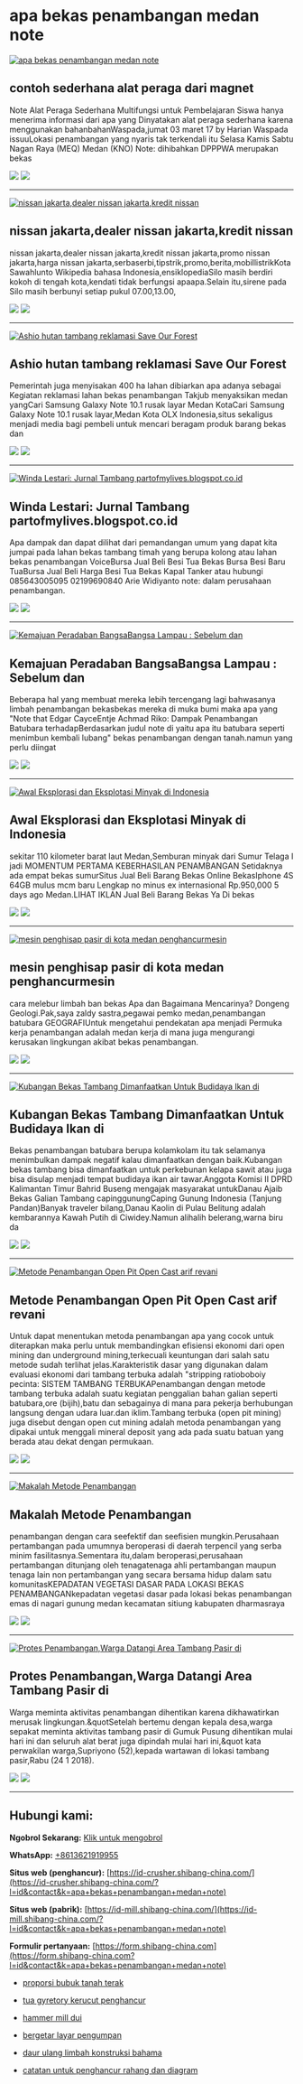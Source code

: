# apa bekas penambangan medan note

<a href="https://swt.shibang-china.com/?l=id&img&k=apa+bekas+penambangan+medan+note" target="_blank">![apa bekas penambangan medan note](http://static.shibang-china.com/all-800x300/1270.jpg)</a>

## contoh sederhana alat peraga dari magnet
Note Alat Peraga Sederhana Multifungsi untuk Pembelajaran Siswa hanya menerima informasi dari apa yang Dinyatakan alat peraga sederhana karena menggunakan bahanbahanWaspada,jumat 03 maret 17 by Harian Waspada issuuLokasi penambangan yang nyaris tak terkendali itu Selasa Kamis Sabtu Nagan Raya (MEQ) Medan (KNO) Note: dihibahkan DPPPWA merupakan bekas


<a href="https://whatsapp.shibangsoft.com/WhatsApp.php" target="_blank" title="WhatsApp">![](http://static.shibang-china.com/icon/whatsapp.png)</a> <a href="https://swt.shibang-china.com/?l=id&icon&k=apa+bekas+penambangan+medan+note" target="_blank">![](http://static.shibang-china.com/icon/chat-id.png)</a>

---

<a href="https://swt.shibang-china.com/?l=id&img&k=apa+bekas+penambangan+medan+note" target="_blank">![nissan jakarta,dealer nissan jakarta,kredit nissan](http://static.shibang-china.com/all-800x300/407.jpg)</a>

## nissan jakarta,dealer nissan jakarta,kredit nissan
nissan jakarta,dealer nissan jakarta,kredit nissan jakarta,promo nissan jakarta,harga nissan jakarta,serbaserbi,tipstrik,promo,berita,mobillistrikKota Sawahlunto Wikipedia bahasa Indonesia,ensiklopediaSilo masih berdiri kokoh di tengah kota,kendati tidak berfungsi apaapa.Selain itu,sirene pada Silo masih berbunyi setiap pukul 07.00,13.00,


<a href="https://whatsapp.shibangsoft.com/WhatsApp.php" target="_blank" title="WhatsApp">![](http://static.shibang-china.com/icon/whatsapp.png)</a> <a href="https://swt.shibang-china.com/?l=id&icon&k=apa+bekas+penambangan+medan+note" target="_blank">![](http://static.shibang-china.com/icon/chat-id.png)</a>

---

<a href="https://swt.shibang-china.com/?l=id&img&k=apa+bekas+penambangan+medan+note" target="_blank">![Ashio hutan tambang reklamasi Save Our Forest](http://static.shibang-china.com/all-800x300/747.jpg)</a>

## Ashio hutan tambang reklamasi Save Our Forest
Pemerintah juga menyisakan 400 ha lahan dibiarkan apa adanya sebagai Kegiatan reklamasi lahan bekas penambangan Takjub menyaksikan medan yangCari Samsung Galaxy Note 10.1 rusak layar Medan KotaCari Samsung Galaxy Note 10.1 rusak layar,Medan Kota OLX Indonesia,situs sekaligus menjadi media bagi pembeli untuk mencari beragam produk barang bekas dan


<a href="https://whatsapp.shibangsoft.com/WhatsApp.php" target="_blank" title="WhatsApp">![](http://static.shibang-china.com/icon/whatsapp.png)</a> <a href="https://swt.shibang-china.com/?l=id&icon&k=apa+bekas+penambangan+medan+note" target="_blank">![](http://static.shibang-china.com/icon/chat-id.png)</a>

---

<a href="https://swt.shibang-china.com/?l=id&img&k=apa+bekas+penambangan+medan+note" target="_blank">![Winda Lestari: Jurnal Tambang partofmylives.blogspot.co.id](http://static.shibang-china.com/all-800x300/986.jpg)</a>

## Winda Lestari: Jurnal Tambang partofmylives.blogspot.co.id
Apa dampak dan dapat dilihat dari pemandangan umum yang dapat kita jumpai pada lahan bekas tambang timah yang berupa kolong atau lahan bekas penambangan VoiceBursa Jual Beli Besi Tua Bekas Bursa Besi Baru TuaBursa Jual Beli Harga Besi Tua Bekas Kapal Tanker atau hubungi 085643005095 02199690840 Arie Widiyanto note: dalam perusahaan penambangan.


<a href="https://whatsapp.shibangsoft.com/WhatsApp.php" target="_blank" title="WhatsApp">![](http://static.shibang-china.com/icon/whatsapp.png)</a> <a href="https://swt.shibang-china.com/?l=id&icon&k=apa+bekas+penambangan+medan+note" target="_blank">![](http://static.shibang-china.com/icon/chat-id.png)</a>

---

<a href="https://swt.shibang-china.com/?l=id&img&k=apa+bekas+penambangan+medan+note" target="_blank">![Kemajuan Peradaban BangsaBangsa Lampau : Sebelum dan](http://static.shibang-china.com/all-800x300/724.jpg)</a>

## Kemajuan Peradaban BangsaBangsa Lampau : Sebelum dan
Beberapa hal yang membuat mereka lebih tercengang lagi bahwasanya limbah penambangan bekasbekas mereka di muka bumi maka apa yang "Note that Edgar CayceEntje Achmad Riko: Dampak Penambangan Batubara terhadapBerdasarkan judul note di yaitu apa itu batubara seperti menimbun kembali lubang" bekas penambangan dengan tanah.namun yang perlu diingat


<a href="https://whatsapp.shibangsoft.com/WhatsApp.php" target="_blank" title="WhatsApp">![](http://static.shibang-china.com/icon/whatsapp.png)</a> <a href="https://swt.shibang-china.com/?l=id&icon&k=apa+bekas+penambangan+medan+note" target="_blank">![](http://static.shibang-china.com/icon/chat-id.png)</a>

---

<a href="https://swt.shibang-china.com/?l=id&img&k=apa+bekas+penambangan+medan+note" target="_blank">![Awal Eksplorasi dan Eksplotasi Minyak di Indonesia](http://static.shibang-china.com/all-800x300/334.jpg)</a>

## Awal Eksplorasi dan Eksplotasi Minyak di Indonesia
sekitar 110 kilometer barat laut Medan,Semburan minyak dari Sumur Telaga I jadi MOMENTUM PERTAMA KEBERHASILAN PENAMBANGAN Setidaknya ada empat bekas sumurSitus Jual Beli Barang Bekas Online BekasIphone 4S 64GB mulus mcm baru Lengkap no minus ex internasional Rp.950,000 5 days ago Medan.LIHAT IKLAN Jual Beli Barang Bekas Ya Di bekas


<a href="https://whatsapp.shibangsoft.com/WhatsApp.php" target="_blank" title="WhatsApp">![](http://static.shibang-china.com/icon/whatsapp.png)</a> <a href="https://swt.shibang-china.com/?l=id&icon&k=apa+bekas+penambangan+medan+note" target="_blank">![](http://static.shibang-china.com/icon/chat-id.png)</a>

---

<a href="https://swt.shibang-china.com/?l=id&img&k=apa+bekas+penambangan+medan+note" target="_blank">![mesin penghisap pasir di kota medan penghancurmesin](http://static.shibang-china.com/all-800x300/719.jpg)</a>

## mesin penghisap pasir di kota medan penghancurmesin
cara melebur limbah ban bekas Apa dan Bagaimana Mencarinya? Dongeng Geologi.Pak,saya zaldy sastra,pegawai pemko medan,penambangan batubara GEOGRAFIUntuk mengetahui pendekatan apa menjadi Permuka kerja penambangan adalah medan kerja di mana juga mengurangi kerusakan lingkungan akibat bekas penambangan.


<a href="https://whatsapp.shibangsoft.com/WhatsApp.php" target="_blank" title="WhatsApp">![](http://static.shibang-china.com/icon/whatsapp.png)</a> <a href="https://swt.shibang-china.com/?l=id&icon&k=apa+bekas+penambangan+medan+note" target="_blank">![](http://static.shibang-china.com/icon/chat-id.png)</a>

---

<a href="https://swt.shibang-china.com/?l=id&img&k=apa+bekas+penambangan+medan+note" target="_blank">![Kubangan Bekas Tambang Dimanfaatkan Untuk Budidaya Ikan di](http://static.shibang-china.com/all-800x300/805.jpg)</a>

## Kubangan Bekas Tambang Dimanfaatkan Untuk Budidaya Ikan di
Bekas penambangan batubara berupa kolamkolam itu tak selamanya menimbulkan dampak negatif kalau dimanfaatkan dengan baik.Kubangan bekas tambang bisa dimanfaatkan untuk perkebunan kelapa sawit atau juga bisa disulap menjadi tempat budidaya ikan air tawar.Anggota Komisi II DPRD Kalimantan Timur Bahrid Buseng mengajak masyarakat untukDanau Ajaib Bekas Galian Tambang capinggunungCaping Gunung Indonesia (Tanjung Pandan)Banyak traveler bilang,Danau Kaolin di Pulau Belitung adalah kembarannya Kawah Putih di Ciwidey.Namun alihalih belerang,warna biru da


<a href="https://whatsapp.shibangsoft.com/WhatsApp.php" target="_blank" title="WhatsApp">![](http://static.shibang-china.com/icon/whatsapp.png)</a> <a href="https://swt.shibang-china.com/?l=id&icon&k=apa+bekas+penambangan+medan+note" target="_blank">![](http://static.shibang-china.com/icon/chat-id.png)</a>

---

<a href="https://swt.shibang-china.com/?l=id&img&k=apa+bekas+penambangan+medan+note" target="_blank">![Metode Penambangan Open Pit Open Cast arif revani](http://static.shibang-china.com/all-800x300/532.jpg)</a>

## Metode Penambangan Open Pit Open Cast arif revani
Untuk dapat menentukan metoda penambangan apa yang cocok untuk diterapkan maka perlu untuk membandingkan efisiensi ekonomi dari open mining dan underground mining,terkecuali keuntungan dari salah satu metode sudah terlihat jelas.Karakteristik dasar yang digunakan dalam evaluasi ekonomi dari tambang terbuka adalah "stripping ratioboboiy pecinta: SISTEM TAMBANG TERBUKAPenambangan dengan metode tambang terbuka adalah suatu kegiatan penggalian bahan galian seperti batubara,ore (bijih),batu dan sebagainya di mana para pekerja berhubungan langsung dengan udara luar.dan iklim.Tambang terbuka (open pit mining) juga disebut dengan open cut mining adalah metoda penambangan yang dipakai untuk menggali mineral deposit yang ada pada suatu batuan yang berada atau dekat dengan permukaan.


<a href="https://whatsapp.shibangsoft.com/WhatsApp.php" target="_blank" title="WhatsApp">![](http://static.shibang-china.com/icon/whatsapp.png)</a> <a href="https://swt.shibang-china.com/?l=id&icon&k=apa+bekas+penambangan+medan+note" target="_blank">![](http://static.shibang-china.com/icon/chat-id.png)</a>

---

<a href="https://swt.shibang-china.com/?l=id&img&k=apa+bekas+penambangan+medan+note" target="_blank">![Makalah Metode Penambangan](http://static.shibang-china.com/all-800x300/1046.jpg)</a>

## Makalah Metode Penambangan
penambangan dengan cara seefektif dan seefisien mungkin.Perusahaan pertambangan pada umumnya beroperasi di daerah terpencil yang serba minim fasilitasnya.Sementara itu,dalam beroperasi,perusahaan pertambangan ditunjang oleh tenagatenaga ahli pertambangan maupun tenaga lain non pertambangan yang secara bersama hidup dalam satu komunitasKEPADATAN VEGETASI DASAR PADA LOKASI BEKAS PENAMBANGANkepadatan vegetasi dasar pada lokasi bekas penambangan emas di nagari gunung medan kecamatan sitiung kabupaten dharmasraya


<a href="https://whatsapp.shibangsoft.com/WhatsApp.php" target="_blank" title="WhatsApp">![](http://static.shibang-china.com/icon/whatsapp.png)</a> <a href="https://swt.shibang-china.com/?l=id&icon&k=apa+bekas+penambangan+medan+note" target="_blank">![](http://static.shibang-china.com/icon/chat-id.png)</a>

---

<a href="https://swt.shibang-china.com/?l=id&img&k=apa+bekas+penambangan+medan+note" target="_blank">![Protes Penambangan,Warga Datangi Area Tambang Pasir di](http://static.shibang-china.com/all-800x300/343.jpg)</a>

## Protes Penambangan,Warga Datangi Area Tambang Pasir di
Warga meminta aktivitas penambangan dihentikan karena dikhawatirkan merusak lingkungan.&quotSetelah bertemu dengan kepala desa,warga sepakat meminta aktivitas tambang pasir di Gumuk Pusung dihentikan mulai hari ini dan seluruh alat berat juga dipindah mulai hari ini,&quot kata perwakilan warga,Supriyono (52),kepada wartawan di lokasi tambang pasir,Rabu (24 1 2018).

<a href="https://whatsapp.shibangsoft.com/WhatsApp.php" target="_blank" title="WhatsApp">![](http://static.shibang-china.com/icon/whatsapp.png)</a> <a href="https://swt.shibang-china.com/?l=id&icon&k=apa+bekas+penambangan+medan+note" target="_blank">![](http://static.shibang-china.com/icon/chat-id.png)</a>

---
## Hubungi kami:

**Ngobrol Sekarang:** [Klik untuk mengobrol](https://swt.shibang-china.com?l=id&contact&k=apa+bekas+penambangan+medan+note)

**WhatsApp:**  [+8613621919955](https://whatsapp.shibangsoft.com/WhatsApp.php)

**Situs web (penghancur):** [https://id-crusher.shibang-china.com/](https://id-crusher.shibang-china.com/?l=id&contact&k=apa+bekas+penambangan+medan+note)

**Situs web (pabrik):** [https://id-mill.shibang-china.com/](https://id-mill.shibang-china.com/?l=id&contact&k=apa+bekas+penambangan+medan+note)

**Formulir pertanyaan:** [https://form.shibang-china.com](https://form.shibang-china.com?l=id&contact&k=apa+bekas+penambangan+medan+note)

* [proporsi bubuk tanah terak](../32/proporsi%20bubuk%20tanah%20terak.md)

* [tua gyretory kerucut penghancur](../33/tua%20gyretory%20kerucut%20penghancur.md)

* [hammer mill dui](../32/hammer%20mill%20dui.md)

* [bergetar layar pengumpan](../39/bergetar%20layar%20pengumpan.md)

* [daur ulang limbah konstruksi bahama](../33/daur%20ulang%20limbah%20konstruksi%20bahama.md)

* [catatan untuk penghancur rahang dan diagram](../34/catatan%20untuk%20penghancur%20rahang%20dan%20diagram.md)